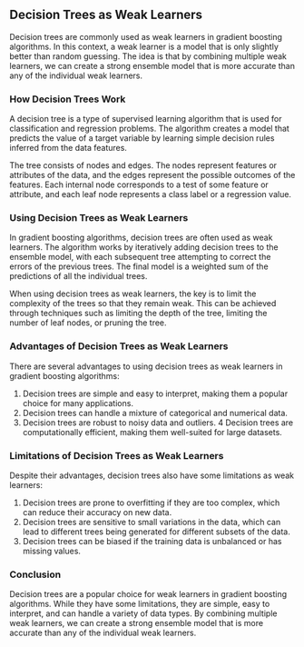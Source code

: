 ## Decision Trees as Weak Learners
Decision trees are commonly used as weak learners in gradient boosting algorithms. In this context, a weak learner is a model that is only slightly better than random guessing. The idea is that by combining multiple weak learners, we can create a strong ensemble model that is more accurate than any of the individual weak learners.

### How Decision Trees Work
A decision tree is a type of supervised learning algorithm that is used for classification and regression problems. The algorithm creates a model that predicts the value of a target variable by learning simple decision rules inferred from the data features.

The tree consists of nodes and edges. The nodes represent features or attributes of the data, and the edges represent the possible outcomes of the features. Each internal node corresponds to a test of some feature or attribute, and each leaf node represents a class label or a regression value.

### Using Decision Trees as Weak Learners
In gradient boosting algorithms, decision trees are often used as weak learners. The algorithm works by iteratively adding decision trees to the ensemble model, with each subsequent tree attempting to correct the errors of the previous trees. The final model is a weighted sum of the predictions of all the individual trees.

When using decision trees as weak learners, the key is to limit the complexity of the trees so that they remain weak. This can be achieved through techniques such as limiting the depth of the tree, limiting the number of leaf nodes, or pruning the tree.

### Advantages of Decision Trees as Weak Learners
There are several advantages to using decision trees as weak learners in gradient boosting algorithms:

1. Decision trees are simple and easy to interpret, making them a popular choice for many applications.
2. Decision trees can handle a mixture of categorical and numerical data.
3. Decision trees are robust to noisy data and outliers.
4 Decision trees are computationally efficient, making them well-suited for large datasets.

### Limitations of Decision Trees as Weak Learners
Despite their advantages, decision trees also have some limitations as weak learners:

1. Decision trees are prone to overfitting if they are too complex, which can reduce their accuracy on new data.
2. Decision trees are sensitive to small variations in the data, which can lead to different trees being generated for different subsets of the data.
3. Decision trees can be biased if the training data is unbalanced or has missing values.

### Conclusion
Decision trees are a popular choice for weak learners in gradient boosting algorithms. While they have some limitations, they are simple, easy to interpret, and can handle a variety of data types. By combining multiple weak learners, we can create a strong ensemble model that is more accurate than any of the individual weak learners.